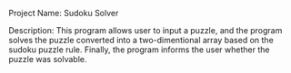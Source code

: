 Project Name: Sudoku Solver

Description: This program allows user to input a puzzle, and the program solves the puzzle converted into a two-dimentional array based on
the sudoku puzzle rule. Finally, the program informs the user whether the puzzle was solvable.
